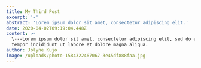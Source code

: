 ```yaml
---
title: My Third Post
excerpt: '-'
abstract: 'Lorem ipsum dolor sit amet, consectetur adipiscing elit.'
date: 2020-04-02T09:19:04.448Z
content: >-
  \---Lorem ipsum dolor sit amet, consectetur adipiscing elit, sed do eiusmod
  tempor incididunt ut labore et dolore magna aliqua.
author: Jolyne Kujo
image: /uploads/photo-1584322467067-3e45df888faa.jpg
---
```

